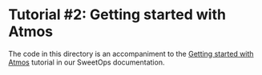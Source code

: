 # Tutorial #2: Getting started with Atmos

The code in this directory is an accompaniment to the [Getting started with Atmos](https://docs.cloudposse.com/tutorials/atmos-getting-started/) tutorial in our SweetOps documentation.
